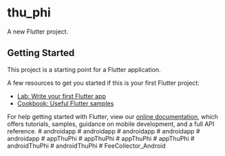 # thu_phi

A new Flutter project.

## Getting Started

This project is a starting point for a Flutter application.

A few resources to get you started if this is your first Flutter project:

- [Lab: Write your first Flutter app](https://flutter.dev/docs/get-started/codelab)
- [Cookbook: Useful Flutter samples](https://flutter.dev/docs/cookbook)

For help getting started with Flutter, view our
[online documentation](https://flutter.dev/docs), which offers tutorials,
samples, guidance on mobile development, and a full API reference.
#   a n d r o i d a p p  
 #   a n d r o i d a p p  
 #   a n d r o i d a p p  
 #   a n d r o i d a p p  
 #   a n d r o i d a p p  
 #   a p p T h u P h i  
 #   a p p T h u P h i  
 #   a p p T h u P h i  
 #   a p p T h u P h i  
 #   a n d r o i d T h u P h i  
 #   a n d r o i d T h u P h i  
 #   F e e C o l l e c t o r _ A n d r o i d  
 